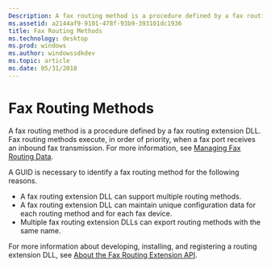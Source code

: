 ```yaml
---
Description: A fax routing method is a procedure defined by a fax routing extension DLL. Fax routing methods execute, in order of priority, when a fax port receives an inbound fax transmission.
ms.assetid: a2144af9-9101-478f-93b9-393101dc1936
title: Fax Routing Methods
ms.technology: desktop
ms.prod: windows
ms.author: windowssdkdev
ms.topic: article
ms.date: 05/31/2018
---
```


# Fax Routing Methods

A fax routing method is a procedure defined by a fax routing extension DLL. Fax routing methods execute, in order of priority, when a fax port receives an inbound fax transmission. For more information, see [Managing Fax Routing Data](-mfax-managing-fax-routing-data.md).

A GUID is necessary to identify a fax routing method for the following reasons.

-   A fax routing extension DLL can support multiple routing methods.
-   A fax routing extension DLL can maintain unique configuration data for each routing method and for each fax device.
-   Multiple fax routing extension DLLs can export routing methods with the same name.

For more information about developing, installing, and registering a routing extension DLL, see [About the Fax Routing Extension API](-mfax-about-the-fax-routing-extension-api.md).

 

 



